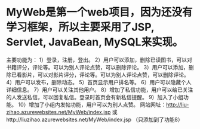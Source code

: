 
# MyWeb是第一个web项目，因为还没有学习框架，所以主要采用了JSP, Servlet, JavaBean, MySQL来实现。
主要功能为：
1）登录，注册，登出。
2）用户可以添加，删除已读图书，可以对书籍评分，评论等。可以为别人评论点赞，可以删除评论。
3）用户可以添加，删除已看影片，可以对影片评分，评论等。可以为别人评论点赞，可以删除评论。
4）用户可以发布，删除动态。
5）首页显示用户排名等。
6）用户可以隐藏个人详细信息。
7）用户可以关注其他用户。
8）增加了私信功能，用户可以给已关注的人发送私信，可以回复私信。登录时首页会有新私信提醒。
9）加入了小组功能。
10）增加了小组内发帖功能，用户可以为别人点赞。
网站网址：http://liu-zihao.azurewebsites.net/MyWeb/index.jsp
或http://liuzihao.azurewebsites.net/MyWeb/index.jsp
（只添加到了功能8）
